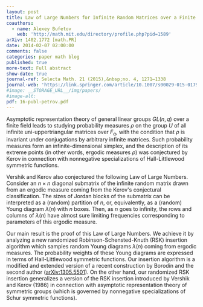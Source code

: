```yaml
---
layout: post
title: Law of Large Numbers for Infinite Random Matrices over a Finite Field
coauthors:
  - name: Alexey Bufetov
    web: 'http://math.mit.edu/directory/profile.php?pid=1589'
arXiv: 1402.1772 [math.PR]
date: 2014-02-07 02:00:00
comments: false
categories: paper math blog
published: true
more-text: Full abstract
show-date: true
journal-ref: Selecta Math. 21 (2015),&nbsp;no. 4, 1271–1338
journal-web: 'https://link.springer.com/article/10.1007/s00029-015-0179-9'
#image: __STORAGE_URL__/img/papers/
#image-alt:
pdf: 16-publ-petrov.pdf
---
```


Asymptotic representation theory of general linear groups $GL(n,q)$ over a
finite field leads to studying probability measures $\rho$ on the group $U$ of all
infinite uni-uppertriangular matrices over $F_q$, with the condition that $\rho$ is
invariant under conjugations by arbitrary infinite matrices.<!--more--> Such probability
measures form an infinite-dimensional simplex, and the description of its
extreme points (in other words, ergodic measures $\rho$) was conjectured by Kerov
in connection with nonnegative specializations of Hall-Littlewood symmetric
functions.

Vershik and Kerov also conjectured the following Law of Large Numbers.
Consider an $n\times n$ diagonal submatrix of the infinite random matrix drawn from
an ergodic measure coming from the Kerov's conjectural classification. The
sizes of Jordan blocks of the submatrix can be interpreted as a (random)
partition of $n$, or, equivalently, as a (random) Young diagram $\lambda(n)$ with $n$
boxes. Then, as $n$ goes to infinity, the rows and columns of $\lambda(n)$ have
almost sure limiting frequencies corresponding to parameters of this ergodic
measure.

Our main result is the proof of this Law of Large Numbers. We achieve it by
analyzing a new randomized Robinson-Schensted-Knuth (RSK) insertion algorithm
which samples random Young diagrams $\lambda(n)$ coming from ergodic measures.
The probability weights of these Young diagrams are expressed in terms of
Hall-Littlewood symmetric functions. Our insertion algorithm is a modified and
extended version of a recent construction by Borodin and the second author
(<a href="https://arxiv.org/abs/1305.5501">arXiv:1305.5501</a>).
On the other hand, our randomized RSK insertion generalizes
a version of the RSK insertion introduced by Vershik and Kerov (1986) in
connection with asymptotic representation theory of symmetric groups (which is
governed by nonnegative specializations of Schur symmetric functions).
